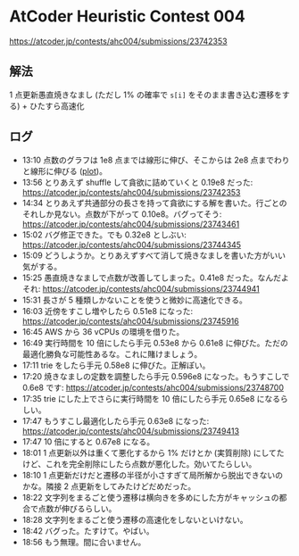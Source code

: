 # AtCoder Heuristic Contest 004

<https://atcoder.jp/contests/ahc004/submissions/23742353>

## 解法

1 点更新愚直焼きなまし (ただし 1% の確率で `s[i]` をそのまま書き込む遷移をする) + ひたすら高速化

## ログ

-   13:10 点数のグラフは 1e8 点までは線形に伸び、そこからは 2e8 点までわりと線形に伸びる ([plot](https://www.wolframalpha.com/input/?i=plot+800+%2F+%28800+-+x%29+in+0+%3C%3D+x+%3C%3D+400))。
-   13:56 とりあえず shuffle して貪欲に詰めていくと 0.19e8 だった: <https://atcoder.jp/contests/ahc004/submissions/23742353>
-   14:34 とりあえず共通部分の長さを持って貪欲にする解を書いた。行ごとのそれしか見ない。点数が下がって 0.10e8。バグってそう: <https://atcoder.jp/contests/ahc004/submissions/23743461>
-   15:02 バグ修正できた。でも 0.32e8 としぶい: <https://atcoder.jp/contests/ahc004/submissions/23744345>
-   15:09 どうしようか。とりあえずすべて消して焼きなましを書いた方がいい気がする。
-   15:25 愚直焼きなましで点数が改善してしまった。0.41e8 だった。なんだよそれ: <https://atcoder.jp/contests/ahc004/submissions/23744941>
-   15:31 長さが 5 種類しかないことを使うと微妙に高速化できる。
-   16:03 近傍をすこし増やしたら 0.51e8 になった: <https://atcoder.jp/contests/ahc004/submissions/23745916>
-   16:45 AWS から 36 vCPUs の環境を借りた。
-   16:49 実行時間を 10 倍にしたら手元 0.53e8 から 0.61e8 に伸びた。ただの最適化勝負な可能性あるな。これに賭けましょう。
-   17:11 trie をしたら手元 0.58e8 に伸びた。正解ぽい。
-   17:20 焼きなましの定数を調整したら手元 0.596e8 になった。もうすこしで 0.6e8 です: <https://atcoder.jp/contests/ahc004/submissions/23748700>
-   17:35 trie にした上でさらに実行時間を 10 倍にしたら手元 0.65e8 になるらしい。
-   17:47 もうすこし最適化したら手元 0.63e8 になった: <https://atcoder.jp/contests/ahc004/submissions/23749413>
-   17:47 10 倍にすると 0.67e8 になる。
-   18:01 1 点更新以外は重くて悪化するから 1% だけとか (実質削除) にしてたけど、これを完全削除にしたら点数が悪化した。効いてたらしい。
-   18:10 1 点更新だけだと遷移の半径が小さすぎて局所解から脱出できないのかな。隣接 2 点更新をしてみたけどだめだった。
-   18:22 文字列をまるごと使う遷移は横向きを多めにした方がキャッシュの都合で点数が伸びるらしい。
-   18:28 文字列をまるごと使う遷移の高速化をしないといけない。
-   18:42 バグった。たすけて。やばい。
-   18:56 もう無理。間に合いません。
